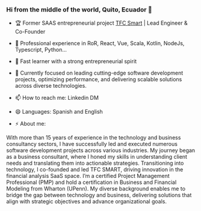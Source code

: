 ### Hi from the middle of the world, Quito, Ecuador 👋

- 🏆 Former SAAS entrepreneurial project [TFC Smart](https://www.youtube.com/watch?v=JrTDvNZdl38&list=PL6WdnC0J7JJRihH41NlAMiQF-3lWxPIFr) | Lead Engineer & Co-Founder
- 🔭 Professional experience in RoR, React, Vue, Scala, Kotlin, NodeJs, Typescript, Python...
- 🌱 Fast learner with a strong entrepreneurial spirit
- 💬 Currently focused on leading cutting-edge software development projects, optimizing performance, and delivering scalable solutions across diverse technologies. 
- 📫 How to reach me: Linkedin DM
- 😄 Languages: Spanish and English

- ⚡ About me: 

With more than 15 years of experience in the technology and business consultancy sectors, I have successfully led and executed numerous software development projects across various industries. My journey began as a business consultant, where I honed my skills in understanding client needs and translating them into actionable strategies. Transitioning into technology, I co-founded and led TFC SMART, driving innovation in the financial analysis SaaS space. I’m a certified Project Management Professional (PMP) and hold a certification in Business and Financial Modeling from Wharton (UPenn). My diverse background enables me to bridge the gap between technology and business, delivering solutions that align with strategic objectives and advance organizational goals.
